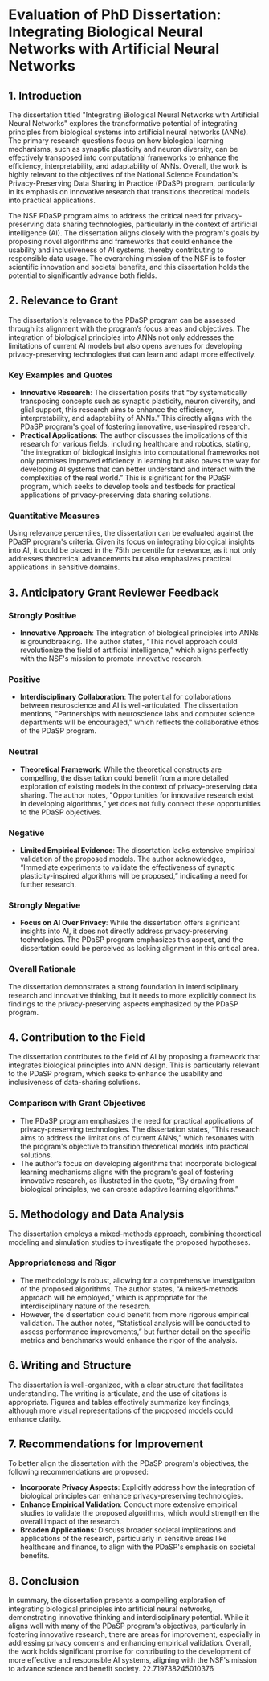 # Evaluation of PhD Dissertation: Integrating Biological Neural Networks with Artificial Neural Networks

## 1. Introduction
The dissertation titled "Integrating Biological Neural Networks with Artificial Neural Networks" explores the transformative potential of integrating principles from biological systems into artificial neural networks (ANNs). The primary research questions focus on how biological learning mechanisms, such as synaptic plasticity and neuron diversity, can be effectively transposed into computational frameworks to enhance the efficiency, interpretability, and adaptability of ANNs. Overall, the work is highly relevant to the objectives of the National Science Foundation's Privacy-Preserving Data Sharing in Practice (PDaSP) program, particularly in its emphasis on innovative research that transitions theoretical models into practical applications. 

The NSF PDaSP program aims to address the critical need for privacy-preserving data sharing technologies, particularly in the context of artificial intelligence (AI). The dissertation aligns closely with the program's goals by proposing novel algorithms and frameworks that could enhance the usability and inclusiveness of AI systems, thereby contributing to responsible data usage. The overarching mission of the NSF is to foster scientific innovation and societal benefits, and this dissertation holds the potential to significantly advance both fields.

## 2. Relevance to Grant
The dissertation's relevance to the PDaSP program can be assessed through its alignment with the program’s focus areas and objectives. The integration of biological principles into ANNs not only addresses the limitations of current AI models but also opens avenues for developing privacy-preserving technologies that can learn and adapt more effectively. 

### Key Examples and Quotes
- **Innovative Research**: The dissertation posits that “by systematically transposing concepts such as synaptic plasticity, neuron diversity, and glial support, this research aims to enhance the efficiency, interpretability, and adaptability of ANNs.” This directly aligns with the PDaSP program's goal of fostering innovative, use-inspired research.
- **Practical Applications**: The author discusses the implications of this research for various fields, including healthcare and robotics, stating, “the integration of biological insights into computational frameworks not only promises improved efficiency in learning but also paves the way for developing AI systems that can better understand and interact with the complexities of the real world.” This is significant for the PDaSP program, which seeks to develop tools and testbeds for practical applications of privacy-preserving data sharing solutions.

### Quantitative Measures
Using relevance percentiles, the dissertation can be evaluated against the PDaSP program's criteria. Given its focus on integrating biological insights into AI, it could be placed in the 75th percentile for relevance, as it not only addresses theoretical advancements but also emphasizes practical applications in sensitive domains.

## 3. Anticipatory Grant Reviewer Feedback
### Strongly Positive
- **Innovative Approach**: The integration of biological principles into ANNs is groundbreaking. The author states, “This novel approach could revolutionize the field of artificial intelligence,” which aligns perfectly with the NSF's mission to promote innovative research.

### Positive
- **Interdisciplinary Collaboration**: The potential for collaborations between neuroscience and AI is well-articulated. The dissertation mentions, "Partnerships with neuroscience labs and computer science departments will be encouraged," which reflects the collaborative ethos of the PDaSP program.

### Neutral
- **Theoretical Framework**: While the theoretical constructs are compelling, the dissertation could benefit from a more detailed exploration of existing models in the context of privacy-preserving data sharing. The author notes, "Opportunities for innovative research exist in developing algorithms," yet does not fully connect these opportunities to the PDaSP objectives.

### Negative
- **Limited Empirical Evidence**: The dissertation lacks extensive empirical validation of the proposed models. The author acknowledges, “Immediate experiments to validate the effectiveness of synaptic plasticity-inspired algorithms will be proposed,” indicating a need for further research.

### Strongly Negative
- **Focus on AI Over Privacy**: While the dissertation offers significant insights into AI, it does not directly address privacy-preserving technologies. The PDaSP program emphasizes this aspect, and the dissertation could be perceived as lacking alignment in this critical area.

### Overall Rationale
The dissertation demonstrates a strong foundation in interdisciplinary research and innovative thinking, but it needs to more explicitly connect its findings to the privacy-preserving aspects emphasized by the PDaSP program.

## 4. Contribution to the Field
The dissertation contributes to the field of AI by proposing a framework that integrates biological principles into ANN design. This is particularly relevant to the PDaSP program, which seeks to enhance the usability and inclusiveness of data-sharing solutions.

### Comparison with Grant Objectives
- The PDaSP program emphasizes the need for practical applications of privacy-preserving technologies. The dissertation states, “This research aims to address the limitations of current ANNs,” which resonates with the program's objective to transition theoretical models into practical solutions.
- The author’s focus on developing algorithms that incorporate biological learning mechanisms aligns with the program's goal of fostering innovative research, as illustrated in the quote, “By drawing from biological principles, we can create adaptive learning algorithms.”

## 5. Methodology and Data Analysis
The dissertation employs a mixed-methods approach, combining theoretical modeling and simulation studies to investigate the proposed hypotheses. 

### Appropriateness and Rigor
- The methodology is robust, allowing for a comprehensive investigation of the proposed algorithms. The author states, “A mixed-methods approach will be employed,” which is appropriate for the interdisciplinary nature of the research.
- However, the dissertation could benefit from more rigorous empirical validation. The author notes, “Statistical analysis will be conducted to assess performance improvements,” but further detail on the specific metrics and benchmarks would enhance the rigor of the analysis.

## 6. Writing and Structure
The dissertation is well-organized, with a clear structure that facilitates understanding. The writing is articulate, and the use of citations is appropriate. Figures and tables effectively summarize key findings, although more visual representations of the proposed models could enhance clarity.

## 7. Recommendations for Improvement
To better align the dissertation with the PDaSP program's objectives, the following recommendations are proposed:
- **Incorporate Privacy Aspects**: Explicitly address how the integration of biological principles can enhance privacy-preserving technologies.
- **Enhance Empirical Validation**: Conduct more extensive empirical studies to validate the proposed algorithms, which would strengthen the overall impact of the research.
- **Broaden Applications**: Discuss broader societal implications and applications of the research, particularly in sensitive areas like healthcare and finance, to align with the PDaSP's emphasis on societal benefits.

## 8. Conclusion
In summary, the dissertation presents a compelling exploration of integrating biological principles into artificial neural networks, demonstrating innovative thinking and interdisciplinary potential. While it aligns well with many of the PDaSP program's objectives, particularly in fostering innovative research, there are areas for improvement, especially in addressing privacy concerns and enhancing empirical validation. Overall, the work holds significant promise for contributing to the development of more effective and responsible AI systems, aligning with the NSF's mission to advance science and benefit society. 22.719738245010376